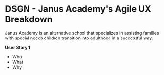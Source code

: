# DSGN - Janus Academy's Agile UX Breakdown
Janus Academy is an alternative school that specializes in assisting families with special needs children transition into adulthood in a successful way. 

**User Story 1**
  - Who
  - What
  - Why